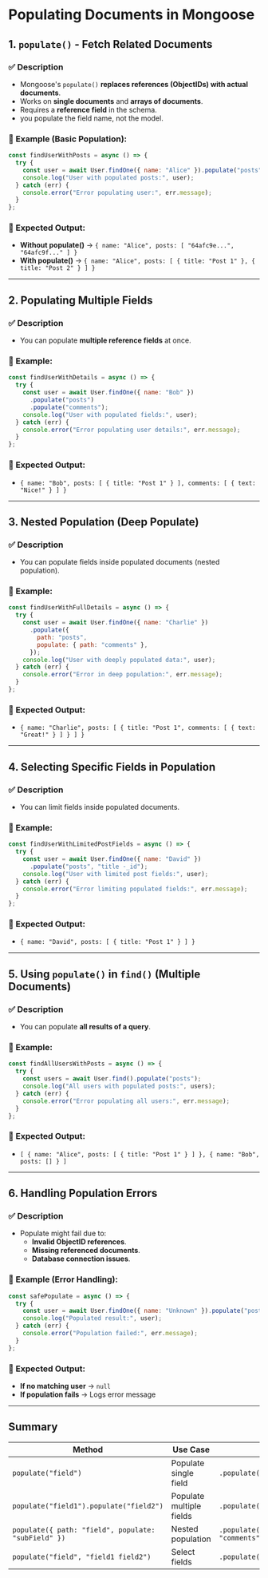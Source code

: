 # Populating Documents in Mongoose

## 1. `populate()` - Fetch Related Documents
### ✅ Description
- Mongoose's `populate()` **replaces references (ObjectIDs) with actual documents**.
- Works on **single documents** and **arrays of documents**.
- Requires a **reference field** in the schema.
- you populate the field name, not the model.

### 📌 Example (Basic Population):
```js
const findUserWithPosts = async () => {
  try {
    const user = await User.findOne({ name: "Alice" }).populate("posts");
    console.log("User with populated posts:", user);
  } catch (err) {
    console.error("Error populating user:", err.message);
  }
};
```

### 🔹 Expected Output:
- **Without populate()** → `{ name: "Alice", posts: [ "64afc9e...", "64afc9f..." ] }`
- **With populate()** → `{ name: "Alice", posts: [ { title: "Post 1" }, { title: "Post 2" } ] }`

---

## 2. Populating Multiple Fields
### ✅ Description
- You can populate **multiple reference fields** at once.

### 📌 Example:
```js
const findUserWithDetails = async () => {
  try {
    const user = await User.findOne({ name: "Bob" })
      .populate("posts")
      .populate("comments");
    console.log("User with populated fields:", user);
  } catch (err) {
    console.error("Error populating user details:", err.message);
  }
};
```

### 🔹 Expected Output:
- `{ name: "Bob", posts: [ { title: "Post 1" } ], comments: [ { text: "Nice!" } ] }`

---

## 3. Nested Population (Deep Populate)
### ✅ Description
- You can populate fields inside populated documents (nested population).

### 📌 Example:
```js
const findUserWithFullDetails = async () => {
  try {
    const user = await User.findOne({ name: "Charlie" })
      .populate({
        path: "posts",
        populate: { path: "comments" },
      });
    console.log("User with deeply populated data:", user);
  } catch (err) {
    console.error("Error in deep population:", err.message);
  }
};
```

### 🔹 Expected Output:
- `{ name: "Charlie", posts: [ { title: "Post 1", comments: [ { text: "Great!" } ] } ] }`

---

## 4. Selecting Specific Fields in Population
### ✅ Description
- You can limit fields inside populated documents.

### 📌 Example:
```js
const findUserWithLimitedPostFields = async () => {
  try {
    const user = await User.findOne({ name: "David" })
      .populate("posts", "title -_id");
    console.log("User with limited post fields:", user);
  } catch (err) {
    console.error("Error limiting populated fields:", err.message);
  }
};
```

### 🔹 Expected Output:
- `{ name: "David", posts: [ { title: "Post 1" } ] }`

---

## 5. Using `populate()` in `find()` (Multiple Documents)
### ✅ Description
- You can populate **all results of a query**.

### 📌 Example:
```js
const findAllUsersWithPosts = async () => {
  try {
    const users = await User.find().populate("posts");
    console.log("All users with populated posts:", users);
  } catch (err) {
    console.error("Error populating all users:", err.message);
  }
};
```

### 🔹 Expected Output:
- `[ { name: "Alice", posts: [ { title: "Post 1" } ] }, { name: "Bob", posts: [] } ]`

---

## 6. Handling Population Errors
### ✅ Description
- Populate might fail due to:
  - **Invalid ObjectID references**.
  - **Missing referenced documents**.
  - **Database connection issues**.

### 📌 Example (Error Handling):
```js
const safePopulate = async () => {
  try {
    const user = await User.findOne({ name: "Unknown" }).populate("posts");
    console.log("Populated result:", user);
  } catch (err) {
    console.error("Population failed:", err.message);
  }
};
```

### 🔹 Expected Output:
- **If no matching user** → `null`
- **If population fails** → Logs error message

---

## Summary

| Method | Use Case | Example |
|--------|---------|---------|
| `populate("field")` | Populate single field | `.populate("posts")` |
| `populate("field1").populate("field2")` | Populate multiple fields | `.populate("posts").populate("comments")` |
| `populate({ path: "field", populate: "subField" })` | Nested population | `.populate({ path: "posts", populate: "comments" })` |
| `populate("field", "field1 field2")` | Select fields | `.populate("posts", "title")` |
